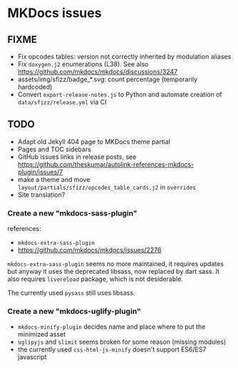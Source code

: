 # MKDocs issues

## FIXME

- Fix opcodes tables: version not correctly inherited by modulation aliases
- Fix `doxygen.j2` enumerations (L38). See also
  <https://github.com/mkdocs/mkdocs/discussions/3247>
- assets/img/sfizz/badge_*.svg: count percentage (temporarily hardcoded)
- Convert `export-release-notes.js` to Python and automate creation of
  `data/sfizz/release.yml` via CI

## TODO

- Adapt old Jekyll 404 page to MKDocs theme partial
- Pages and TOC sidebars
- GitHub issues links in release posts, see
  <https://github.com/theskumar/autolink-references-mkdocs-plugin/issues/7>
- make a theme and move `layout/partials/sfizz/opcodes_table_cards.j2` in `overrides`
- Site translation?

### Create a new "mkdocs-sass-plugin"

references:
- `mkdocs-extra-sass-plugin`
- <https://github.com/mkdocs/mkdocs/issues/2276>

`mkdocs-extra-sass-plugin` seems no more maintained, it requires updates
but anyway it uses the deprecated libsass, now replaced by dart sass.
It also requires `livereload` package, which is not desiderable.

The currently used `pysass` still uses libsass.

### Create a new "mkdocs-uglify-plugin"

- `mkdocs-minify-plugin` decides name and place where to put the minimized asset
- `uglipyjs` and `slimit` seems broken for some reason (missing modules)
- the currently used `css-html-js-minify` doesn't support ES6/ES7 javascript
